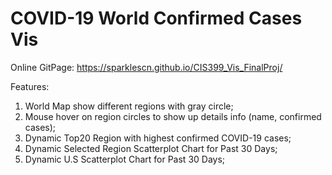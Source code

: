 # COVID-19 World Confirmed Cases Vis

Online GitPage:
https://sparklescn.github.io/CIS399_Vis_FinalProj/

Features:

1. World Map show different regions with gray circle;
2. Mouse hover on region circles to show up details info (name, confirmed cases);
3. Dynamic Top20 Region with highest confirmed COVID-19 cases;
4. Dynamic Selected Region Scatterplot Chart for Past 30 Days;
5. Dynamic U.S Scatterplot Chart for Past 30 Days;